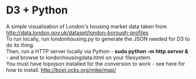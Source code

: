 D3 + Python
===================

A simple visualisation of London's housing market data taken from http://data.london.gov.uk/dataset/london-borough-profiles<br>
To run locally, run londonhousing.py to generate the JSON needed for D3 to do its thing.<br>
Then, run a HTTP server locally via Python - <b>sudo python -m http.server <port> &</b> - and browse to londonhousingdata.html on your filesystem.<br>
You must have topojson installed for the conversion to work - see here for how to install. http://bost.ocks.org/mike/map/
